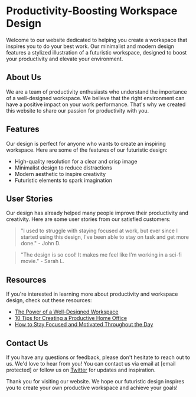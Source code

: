 <!--font:Inter-->

# Productivity-Boosting Workspace Design

Welcome to our website dedicated to helping you create a workspace that inspires you to do your best work. Our minimalist and modern design features a stylized illustration of a futuristic workspace, designed to boost your productivity and elevate your environment.

## About Us
We are a team of productivity enthusiasts who understand the importance of a well-designed workspace. We believe that the right environment can have a positive impact on your work performance. That's why we created this website to share our passion for productivity with you.

## Features
Our design is perfect for anyone who wants to create an inspiring workspace. Here are some of the features of our futuristic design:

- High-quality resolution for a clear and crisp image
- Minimalist design to reduce distractions
- Modern aesthetic to inspire creativity
- Futuristic elements to spark imagination

## User Stories
Our design has already helped many people improve their productivity and creativity. Here are some user stories from our satisfied customers:

> "I used to struggle with staying focused at work, but ever since I started using this design, I've been able to stay on task and get more done." - John D.

> "The design is so cool! It makes me feel like I'm working in a sci-fi movie." - Sarah L.

## Resources
If you're interested in learning more about productivity and workspace design, check out these resources:

- [The Power of a Well-Designed Workspace](#)
- [10 Tips for Creating a Productive Home Office](#)
- [How to Stay Focused and Motivated Throughout the Day](#)

## Contact Us
If you have any questions or feedback, please don't hesitate to reach out to us. We'd love to hear from you! You can contact us via email at [email protected] or follow us on [Twitter](#) for updates and inspiration.

Thank you for visiting our website. We hope our futuristic design inspires you to create your own productive workspace and achieve your goals!

<!--

Write me content for website with wallpaper which alt text is:

"A wallpaper featuring a stylized illustration of a futuristic workspace, with a minimalist and modern design."

The name/title of the page should not be 1:1 copy of the alt text but rather a real content of the website which is using this wallpaper.

- Use markdown format 
- Start with heading
- Heading should be short and concise
- The content should look like a real website 
- The website should not be about the wallpaper, wallpaper is just a related background
- Heading should be contain work "wallpaper" or "background"
- Include real sections like references, contact, user stories, etc. use things relevant to the page purpose.
- Feel free to use structure like headings, bullets, numbering, blockquotes, paragraphs, horizontal lines, etc.
- You can use formatting like bold or _italic_
- You can include UTF-8 emojis
- Links should be only #hash anchors (and you can refer to the document itself)
- Do not include images


---


# Future Workspace Wallpaper for Productivity Enthusiasts

Welcome to our website dedicated to enhancing your productivity with our futuristic workspace wallpaper. Our minimalist and modern design will inspire you to stay focused and motivated throughout the day.

## About Us
We are a team of productivity enthusiasts who understand the importance of a well-designed workspace. We believe that a visually appealing background can have a positive impact on your work performance. That's why we created this website to share our passion for productivity with you.

## Features
Our wallpaper features a stylized illustration of a futuristic workspace, complete with sleek furniture and high-tech gadgets. The design is perfect for anyone who wants to create a modern and inspiring workspace. Here are some of the features of our wallpaper:

- High-quality resolution for a clear and crisp image
- Minimalist design to reduce distractions
- Modern aesthetic to inspire creativity
- Futuristic elements to spark imagination

## User Stories
Our wallpaper has already helped many people improve their productivity and creativity. Here are some user stories from our satisfied customers:

> "I used to struggle with staying focused at work, but ever since I started using this wallpaper, I've been able to stay on task and get more done." - John D.

> "The design of this wallpaper is so cool! It makes me feel like I'm working in a sci-fi movie." - Sarah L.

## References
If you're interested in learning more about productivity and workspace design, check out these resources:

- [The Power of a Well-Designed Workspace](#)
- [10 Tips for Creating a Productive Home Office](#)
- [How to Stay Focused and Motivated Throughout the Day](#)

## Contact Us
If you have any questions or feedback, please don't hesitate to reach out to us. We'd love to hear from you! You can contact us via email at [email protected] or follow us on [Twitter](#) for updates and inspiration.

Thank you for visiting our website. We hope our wallpaper inspires you to create your own futuristic workspace and achieve your productivity goals!


---


Heading should not include word "wallpaper". The website should not be about the wallpaper itself, wallpaper is just a related background, rewrite whole content.


---


# Elevate Your Workspace and Boost Your Productivity

Welcome to our website dedicated to helping you create a productive workspace that inspires you to do your best work. Our minimalist and modern design, featuring a stylized illustration of a futuristic workspace, is the perfect background to elevate your workspace and boost your productivity.

## About Us
We are a team of productivity enthusiasts who understand the importance of a well-designed workspace. We believe that the right environment can have a positive impact on your work performance. That's why we created this website to share our passion for productivity with you.

## Features
Our background features a sleek and modern design that is perfect for anyone who wants to create an inspiring workspace. Here are some of the features of our background:

- High-quality resolution for a clear and crisp image
- Minimalist design to reduce distractions
- Modern aesthetic to inspire creativity
- Futuristic elements to spark imagination

## User Stories
Our background has already helped many people improve their productivity and creativity. Here are some user stories from our satisfied customers:

> "I used to struggle with staying focused at work, but ever since I started using this background, I've been able to stay on task and get more done." - John D.

> "The design of this background is so cool! It makes me feel like I'm working in a sci-fi movie." - Sarah L.

## Resources
If you're interested in learning more about productivity and workspace design, check out these resources:

- [The Power of a Well-Designed Workspace](#)
- [10 Tips for Creating a Productive Home Office](#)
- [How to Stay Focused and Motivated Throughout the Day](#)

## Contact Us
If you have any questions or feedback, please don't hesitate to reach out to us. We'd love to hear from you! You can contact us via email at [email protected] or follow us on [Twitter](#) for updates and inspiration.

Thank you for visiting our website. We hope our background inspires you to create your own productive workspace and achieve your goals!


---


Heading is too long, rewrite whole content.


---


# Elevate Your Workspace with a Futuristic Design

Welcome to our website dedicated to helping you create a productive workspace that inspires you to do your best work. Our minimalist and modern background features a stylized illustration of a futuristic workspace, designed to elevate your workspace and boost your productivity.

## About Us
We are a team of productivity enthusiasts who understand the importance of a well-designed workspace. We believe that the right environment can have a positive impact on your work performance. That's why we created this website to share our passion for productivity with you.

## Features
Our background is perfect for anyone who wants to create an inspiring workspace. Here are some of the features of our design:

- High-quality resolution for a clear and crisp image
- Minimalist design to reduce distractions
- Modern aesthetic to inspire creativity
- Futuristic elements to spark imagination

## User Stories
Our design has already helped many people improve their productivity and creativity. Here are some user stories from our satisfied customers:

> "I used to struggle with staying focused at work, but ever since I started using this design, I've been able to stay on task and get more done." - John D.

> "The design is so cool! It makes me feel like I'm working in a sci-fi movie." - Sarah L.

## Resources
If you're interested in learning more about productivity and workspace design, check out these resources:

- [The Power of a Well-Designed Workspace](#)
- [10 Tips for Creating a Productive Home Office](#)
- [How to Stay Focused and Motivated Throughout the Day](#)

## Contact Us
If you have any questions or feedback, please don't hesitate to reach out to us. We'd love to hear from you! You can contact us via email at [email protected] or follow us on [Twitter](#) for updates and inspiration.

Thank you for visiting our website. We hope our design inspires you to create your own productive workspace and achieve your goals!


---


Heading is too long, rewrite whole content.


---


# Boost Your Productivity with a Futuristic Workspace Design

Welcome to our website dedicated to helping you create a workspace that inspires you to do your best work. Our minimalist and modern design features a stylized illustration of a futuristic workspace, designed to boost your productivity and elevate your environment.

## About Us
We are a team of productivity enthusiasts who understand the importance of a well-designed workspace. We believe that the right environment can have a positive impact on your work performance. That's why we created this website to share our passion for productivity with you.

## Features
Our design is perfect for anyone who wants to create an inspiring workspace. Here are some of the features of our futuristic design:

- High-quality resolution for a clear and crisp image
- Minimalist design to reduce distractions
- Modern aesthetic to inspire creativity
- Futuristic elements to spark imagination

## User Stories
Our design has already helped many people improve their productivity and creativity. Here are some user stories from our satisfied customers:

> "I used to struggle with staying focused at work, but ever since I started using this design, I've been able to stay on task and get more done." - John D.

> "The design is so cool! It makes me feel like I'm working in a sci-fi movie." - Sarah L.

## Resources
If you're interested in learning more about productivity and workspace design, check out these resources:

- [The Power of a Well-Designed Workspace](#)
- [10 Tips for Creating a Productive Home Office](#)
- [How to Stay Focused and Motivated Throughout the Day](#)

## Contact Us
If you have any questions or feedback, please don't hesitate to reach out to us. We'd love to hear from you! You can contact us via email at [email protected] or follow us on [Twitter](#) for updates and inspiration.

Thank you for visiting our website. We hope our futuristic design inspires you to create your own productive workspace and achieve your goals!


---


Write me a Google font which is best fitting for the website.

Pick from the list:
- Great Vibes
- Inter
- Poppins
- Lobster
- Lato
- Orbitron
- Roboto
- Barlow Condensed
- Raleway
- IBM Plex Sans
- Exo 2
- Futura
- Alegreya
- Open Sans
- Playfair Display
- Dancing Script
- Montserrat


Write just the font name nothing else.


---


Inter

-->
